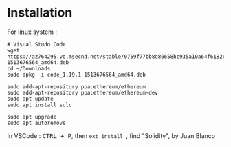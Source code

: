 # Installation
For linux system :
```
# Visual Studo Code
wget https://az764295.vo.msecnd.net/stable/0759f77bb8d86658bc935a10a64f6182c5a1eeba/code_1.19.1-1513676564_amd64.deb
cd ~/Downloads
sudo dpkg -i code_1.19.1-1513676564_amd64.deb

sudo add-apt-repository ppa:ethereum/ethereum
sudo add-apt-repository ppa:ethereum/ethereum-dev
sudo apt update
sudo apt install solc

sudo apt upgrade
sudo apt autoremove
```

In VSCode :
<kbd>CTRL + P</kbd>, then `ext install `, find "Solidity", by Juan Blanco
